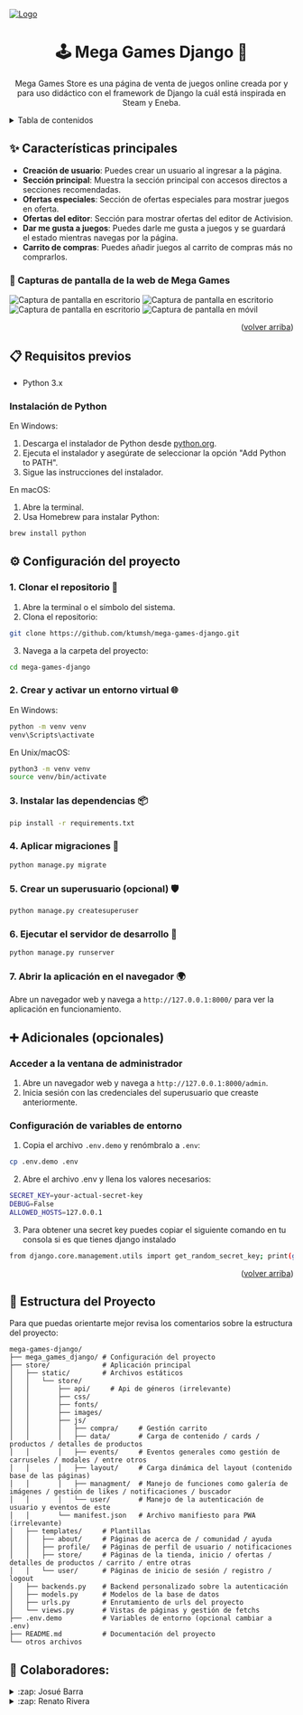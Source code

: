 <a name="readme-top"></a>

<a href="https://github.com/Ktumsh/mega-games-django">
  <img src="store/static/store/images/mega-games-1200x630.png" alt="Logo" />
</a>

<div align="center">
  
# 🕹️ Mega Games Django 👋
  
Mega Games Store es una página de venta de juegos online creada por y para uso didáctico con el framework de Django la cuál está inspirada en Steam y Eneba.
</div>

<details>
<summary>Tabla de contenidos</summary>

- [✨ Características principales](#-características-principales)
  - [📸 Capturas de pantalla de Mega Games](#-capturas-de-pantalla-de-la-web-de-mega-games)
- [📋 Requisitos previos](#-requisitos-previos)
  - [Instalación de Python](#instalación-de-python)
- [⚙ Configuración del proyecto](#-configuración-del-proyecto)
- [➕ Adicionales](#-adicionales-opcionales)
  - [Acceder a la ventana de administrador](#acceder-a-la-ventana-de-administrador)
  - [Configuración de variables de entorno](#configuración-de-variables-de-entorno)
- [📁 Estructura del Proyecto](#-estructura-del-proyecto)
- [🤝 Colaboradores](#-colaboradores)

</details>

## ✨ Características principales

- **Creación de usuario**: Puedes crear un usuario al ingresar a la página.
- **Sección principal**: Muestra la sección principal con accesos directos a secciones recomendadas.
- **Ofertas especiales**: Sección de ofertas especiales para mostrar juegos en oferta.
- **Ofertas del editor**: Sección para mostrar ofertas del editor de Activision.
- **Dar me gusta a juegos**: Puedes darle me gusta a juegos y se guardará el estado mientras navegas por la página.
- **Carrito de compras**: Puedes añadir juegos al carrito de compras más no comprarlos.

### 📸 Capturas de pantalla de la web de Mega Games

![Captura de pantalla en escritorio](store/static/store/images/mega-games-screenshot-01.png)
![Captura de pantalla en escritorio](store/static/store/images/mega-games-screen-02.png)
![Captura de pantalla en escritorio](store/static/store/images/mega-games-screen-03.png)
![Captura de pantalla en móvil](store/static/store/images/mega-games-screen-04.png)

<p align="right">(<a href="#readme-top">volver arriba</a>)</p>

## 📋 Requisitos previos

- Python 3.x

### Instalación de Python

En Windows:

1. Descarga el instalador de Python desde [python.org](https://www.python.org/downloads/).
2. Ejecuta el instalador y asegúrate de seleccionar la opción "Add Python to PATH".
3. Sigue las instrucciones del instalador.

En macOS:

1. Abre la terminal.
2. Usa Homebrew para instalar Python:
```bash
brew install python
```

## ⚙ Configuración del proyecto

### 1. Clonar el repositorio 📂

1. Abre la terminal o el símbolo del sistema.
2. Clona el repositorio:
```bash
git clone https://github.com/ktumsh/mega-games-django.git
```
3. Navega a la carpeta del proyecto:
```bash
cd mega-games-django
```

### 2. Crear y activar un entorno virtual 🌐

En Windows:

```bash
python -m venv venv
venv\Scripts\activate
```

En Unix/macOS:
```bash
python3 -m venv venv
source venv/bin/activate
```

### 3. Instalar las dependencias 📦
```bash
pip install -r requirements.txt
```

### 4. Aplicar migraciones 🔄
```bash
python manage.py migrate
```

### 5. Crear un superusuario (opcional) 🛡️
```bash
python manage.py createsuperuser
```

### 6. Ejecutar el servidor de desarrollo 🚀
```bash
python manage.py runserver
```

### 7. Abrir la aplicación en el navegador 🌍

Abre un navegador web y navega a `http://127.0.0.1:8000/` para ver la aplicación en funcionamiento.

## ➕ Adicionales (opcionales)

### Acceder a la ventana de administrador

1. Abre un navegador web y navega a `http://127.0.0.1:8000/admin`.
2. Inicia sesión con las credenciales del superusuario que creaste anteriormente.

### Configuración de variables de entorno

1. Copia el archivo `.env.demo` y renómbralo a `.env`:
```bash
cp .env.demo .env
```
2. Abre el archivo .env y llena los valores necesarios:
```bash
SECRET_KEY=your-actual-secret-key
DEBUG=False
ALLOWED_HOSTS=127.0.0.1
```
3. Para obtener una secret key puedes copiar el siguiente comando en tu consola si es que tienes django instalado
```bash
from django.core.management.utils import get_random_secret_key; print(get_random_secret_key())
```
<p align="right">(<a href="#readme-top">volver arriba</a>)</p>

## 📁 Estructura del Proyecto

Para que puedas orientarte mejor revisa los comentarios sobre la estructura del proyecto:

```plaintext
mega-games-django/
├── mega_games_django/ # Configuración del proyecto
├── store/             # Aplicación principal
│   ├── static/        # Archivos estáticos
│   │   └── store/
│   │       ├── api/     # Api de géneros (irrelevante)
│   │       ├── css/
│   │       ├── fonts/
│   │       ├── images/
│   │       ├── js/
│   │       │   ├── compra/     # Gestión carrito
│   │       │   ├── data/       # Carga de contenido / cards / productos / detalles de productos
│   │       │   ├── events/     # Eventos generales como gestión de carruseles / modales / entre otros
│   │       │   ├── layout/     # Carga dinámica del layout (contenido base de las páginas)
│   │       │   ├── managment/  # Manejo de funciones como galería de imágenes / gestión de likes / notificaciones / buscador
│   │       │   └── user/       # Manejo de la autenticación de usuario y eventos de este
│   │       └── manifest.json   # Archivo manifiesto para PWA (irrelevante)
│   ├── templates/     # Plantillas
│   │   ├── about/     # Páginas de acerca de / comunidad / ayuda
│   │   ├── profile/   # Páginas de perfil de usuario / notificaciones
│   │   ├── store/     # Páginas de la tienda, inicio / ofertas / detalles de productos / carrito / entre otras
│   │   └── user/      # Páginas de inicio de sesión / registro / logout
│   ├── backends.py    # Backend personalizado sobre la autenticación
│   ├── models.py      # Modelos de la base de datos
│   ├── urls.py        # Enrutamiento de urls del proyecto
│   └── views.py       # Vistas de páginas y gestión de fetchs
├── .env.demo          # Variables de entorno (opcional cambiar a .env)
├── README.md          # Documentación del proyecto
└── otros archivos
```

## 🤝 Colaboradores:
<details>
  <summary>:zap: Josué Barra</summary>
</details>

<details>
  <summary>:zap: Renato Rivera</summary>
</details>
